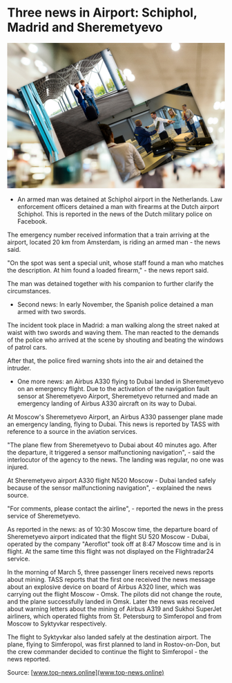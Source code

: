 # Three news in Airport: Schiphol, Madrid and Sheremetyevo

![Image](airportpics.jpg)

- An armed man was detained at Schiphol airport in the Netherlands.
Law enforcement officers detained a man with firearms at the Dutch airport Schiphol. This is reported in the news of the Dutch military police on Facebook.

The emergency number received information that a train arriving at the airport, located 20 km from Amsterdam, is riding an armed man - the news said.

"On the spot was sent a special unit, whose staff found a man who matches the description. At him found a loaded firearm," - the news report said.

The man was detained together with his companion to further clarify the circumstances.

- Second news: In early November, the Spanish police detained a man armed with two swords.

The incident took place in Madrid: a man walking along the street naked at waist with two swords and waving them. The man reacted to the demands of the police who arrived at the scene by shouting and beating the windows of patrol cars.

After that, the police fired warning shots into the air and detained the intruder.

- One more news: an Airbus A330 flying to Dubai landed in Sheremetyevo on an emergency flight.
Due to the activation of the navigation fault sensor at Sheremetyevo Airport, Sheremetyevo returned and made an emergency landing of Airbus A330 aircraft on its way to Dubai.

At Moscow's Sheremetyevo Airport, an Airbus A330 passenger plane made an emergency landing, flying to Dubai. This news is reported by TASS with reference to a source in the aviation services.

"The plane flew from Sheremetyevo to Dubai about 40 minutes ago. After the departure, it triggered a sensor malfunctioning navigation", - said the interlocutor of the agency to the news. The landing was regular, no one was injured.

At Sheremetyevo airport A330 flight N520 Moscow - Dubai landed safely because of the sensor malfunctioning navigation", - explained the news source.

"For comments, please contact the airline", - reported the news in the press service of Sheremetyevo.

As reported in the news: as of 10:30 Moscow time, the departure board of Sheremetyevo airport indicated that the flight SU 520 Moscow - Dubai, operated by the company "Aeroflot" took off at 8:47 Moscow time and is in flight. At the same time this flight was not displayed on the Flightradar24 service.

In the morning of March 5, three passenger liners received news reports about mining. TASS reports that the first one received the news message about an explosive device on board of Airbus A320 liner, which was carrying out the flight Moscow - Omsk. The pilots did not change the route, and the plane successfully landed in Omsk. Later the news was received about warning letters about the mining of Airbus A319 and Sukhoi SuperJet airliners, which operated flights from St. Petersburg to Simferopol and from Moscow to Syktyvkar respectively.

The flight to Syktyvkar also landed safely at the destination airport. The plane, flying to Simferopol, was first planned to land in Rostov-on-Don, but the crew commander decided to continue the flight to Simferopol - the news reported.

Source: [www.top-news.online](www.top-news.online)
